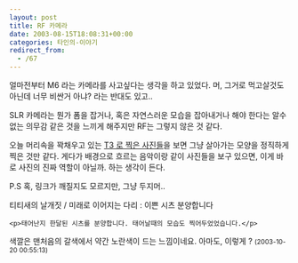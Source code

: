 ```yaml
---
layout: post
title: RF 카메라
date: 2003-08-15T18:08:31+00:00
categories: 타인의-이야기
redirect_from:
  - /67
---
```


얼마전부터 M6 라는 카메라를 사고싶다는 생각을 하고 있었다. 머, 그거로 먹고살것도 아닌데 너무 비싼거 아냐? 라는 반대도 있고..

SLR 카메라는 뭔가 폼을 잡거나, 혹은 자연스러운 모습을 잡아내거나 해야 한다는 알수없는 의무감 같은 것을 느끼게 해주지만 RF는 그렇지 않은 것 같다.

오늘 머리속을 꽉채우고 있는 <a href="http://www.contaxclub.co.kr/bbs/zboard.php?id=gallery&page=2&sn1=&divpage=2&sn=off&ss=on&sc=on&sc=off&keyword=T3&&select_arrange=headnum&desc=asc&no=6495" target=bb>T3 로 찍은 사진들</a>을 보면 그냥 살아가는 모양을 정직하게 찍은 것만 같다. 게다가 배경으로 흐르는 음악이랑 같이 사진들을 보구 있으면, 이게 바로 사진의 진짜 역할이 아닐까. 하는 생각이 든다.

P.S 혹, 링크가 깨질지도 모르지만, 그냥 두지머..
<div id=comments>
<div class=comment>
<!--- cmt:142 --->
<!--- mail: --->
<!--- parent:0 --->
티티새의 날개짓 / 미래로 이어지는 다리 : 
이쁜 시츠 분양합니다
	
	
	<p>태어난지 한달된 시츠를 분양합니다. 태어날때의 모습도 찍어두었었습니다.</p>

<p>색깔은 맨처음의 갈색에서 약간 노란색이 드는 느낌이네요. 아마도, 이렇게 ?
 <small>(2003-10-20 00:55:13)</small>
</div>
</div>
